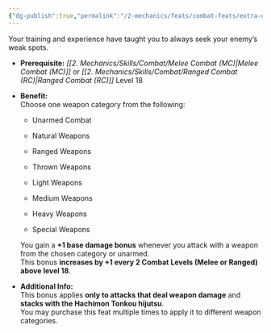 ```yaml
---
{"dg-publish":true,"permalink":"/2-mechanics/feats/combat-feats/extra-damage/"}
---
```


Your training and experience have taught you to always seek your enemy’s weak spots.

- **Prerequisite:** _[[2. Mechanics/Skills/Combat/Melee Combat (MC)\|Melee Combat (MC)]]_ or _[[2. Mechanics/Skills/Combat/Ranged Combat (RC)\|Ranged Combat (RC)]]_ Level 18
    
- **Benefit:**  
    Choose one weapon category from the following:
    
    - Unarmed Combat
        
    - Natural Weapons
        
    - Ranged Weapons
        
    - Thrown Weapons
        
    - Light Weapons
        
    - Medium Weapons
        
    - Heavy Weapons
        
    - Special Weapons
        
    
    You gain a **+1 base damage bonus** whenever you attack with a weapon from the chosen category or unarmed.  
    This bonus **increases by +1 every 2 Combat Levels (Melee or Ranged) above level 18**.
    
- **Additional Info:**  
    This bonus applies **only to attacks that deal weapon damage** and **stacks with the Hachimon Tonkou hijutsu**.  
    You may purchase this feat multiple times to apply it to different weapon categories.